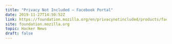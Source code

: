 ```yaml
---
title: "Privacy Not Included – Facebook Portal"
date: 2019-11-27T14:50:52Z
link: https://foundation.mozilla.org/en/privacynotincluded/products/facebook-portal/?utm_medium=RSS&utm_source=hune
site: foundation.mozilla.org
topic: Hacker News
draft: false
---
```

